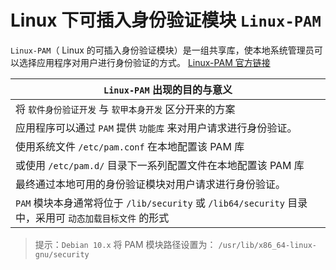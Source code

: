 # Linux 下可插入身份验证模块 `Linux-PAM`

`Linux-PAM`（ Linux 的可插入身份验证模块）是一组共享库，使本地系统管理员可以选择应用程序对用户进行身份验证的方式。
[Linux-PAM 官方链接](http://www.linux-pam.org/)

| `Linux-PAM` 出现的目的与意义                                                                           |
| ------------------------------------------------------------------------------------------------------ |
| 将 `软件身份验证开发` 与 `软甲本身开发` 区分开来的方案                                                 |
| 应用程序可以通过 `PAM` 提供 `功能库` 来对用户请求进行身份验证。                                        |
| 使用系统文件 `/etc/pam.conf` 在本地配置该 PAM 库                                                       |
| 或使用 `/etc/pam.d/` 目录下一系列配置文件在本地配置该 PAM 库                                           |
| 最终通过本地可用的身份验证模块对用户请求进行身份验证。                                                 |
| `PAM` 模块本身通常将位于 `/lib/security` 或 `/lib64/security` 目录中，采用可 `动态加载目标文件` 的形式 |

> 提示：`Debian 10.x` 将 PAM 模块路径设置为： `/usr/lib/x86_64-linux-gnu/security`
